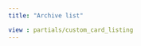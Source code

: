 ```yaml
---
title: "Archive list"

view : partials/custom_card_listing
---
```


<!-- {{< custom_card_load >}} -->